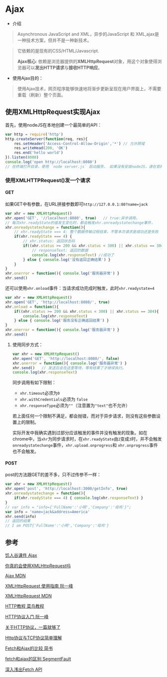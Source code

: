 # Ajax

- 介绍

> Asynchronous JavaScript and XML，异步的JavaScript 和 XML,ajax是一种技术方案，但并不是一种新技术。

> 它依赖的是现有的CSS/HTML/Javascript.
>
> **Ajax核心**: 依赖是浏览器提供的**XMLHttpRequest**对象，用这个对象使得浏览器可以**发出HTTP请求**与**接收HTTP响应**。

- 使用Ajax目的：

> 使用Ajax技术，网页程序能够快速地将渐步更新呈现在用户界面上，不需要重载（刷新）整个页面。



## 使用XMLHttpRequest实现Ajax

首先，使用nodeJS在本地创建一个最简单的API：

```javascript
var http = require('http')
http.createServer(function(req, res){
	res.setHeader('Access-Control-Allow-Origin','*') // 允许跨域
	res.writeHead(200, 'OK')
	res.end('hello world')
}).listen(8080)
console.log('open http://localhost:8080')
// 在终端打开目录，使用 `node server.js` 启动服务， 如果没有安装nodeJS，请在官网下载安装
```

### 使用XMLHTTPRequest()发一个请求

#### GET

如果GET中有参数，在URL拼接参数即可`http://127.0.0.1:80?name=jack`

```javascript
var xhr = new XMLHttpRequest()
xhr.open('GET', '//localhost:8080', true)	// true:异步调用，
// 每次xhr.readyState的值发生变化时，都会触发xhr.onreadystatechange事件，
xhr.onreadystatechange = function(){
    // xhr.readyState === 4: 整个数据传输过程结束，不管本次请求是成功还是失败
    if(xhr.readyState === 4) {
        // xhr.status: 返回状态码
        if((xhr.status >= 200 && xhr.status < 300) || xhr.status == 304){
            // responseText: 返回的数据
            console.log(xhr.responseText) //成功了
        } else { console.log('没有返回正确结果') }
    }
}
xhr.onerror = function(){ console.log('服务器异常') }
xhr.send()
```

还可以使用`xhr.onload`事件：当请求成功完成时触发，此时`xhr.readystate=4`

```javascript
var xhr = new XMLHttpRequest()
xhr.open('GET', 'http://localhost:8080/', true)
xhr.onload = function(){
    if((xhr.status >= 200 && xhr.status < 300) || xhr.status == 304){
        console.log(xhr.responseText)
    } else { console.log('服务没有正确返回结果') }
}
xhr.onerror = function(){ console.log('服务器异常') }
xhr.send()
```

1. 使用同步方式：

   ```javascript
   var xhr = new XMLHttpRequest()
   xhr.open('GET', 'http://localhost:8080/', false)
   xhr.onerror = function(){ console.log('服务器异常') }
   xhr.send()	// 发送后会在这里等待，等有结果了才继续执行。
   console.log(xhr.responseText)
   ```

   同步调用有如下限制：

   - `xhr.timeout`必须为`0`
   - `xhr.withCredentials`必须为 `false`
   - `xhr.responseType`必须为`""`（注意置为`"text"`也不允许）

   若上面任何一个限制不满足，都会抛错，而对于异步请求，则没有这些参数设置上的限制。

   实际开发中我确实遇到过部分应该触发的事件并没有触发的现象。如在 chrome中，当`xhr`为同步请求时，在`xhr.readyState`由`2`变成`3`时，并不会触发 `onreadystatechange`事件，`xhr.upload.onprogress`和 `xhr.onprogress`事件也不会触发。

#### POST

post的方法跟GET的差不多，只不过传参不一样：

```javascript
var xhr = new XMLHttpRequest()
xhr.open('post', 'http://localhost:3000/getInfo', true)
xhr.onreadystatechange = function(){
    if(xhr.readyState === 4) { console.log(xhr.responseText) }
}
// var info = "info={'FullName':'小明','Company':'母鸡'}";
var info = 'name=jack&address=America'
xhr.send(info)
// 返回的结果
// I am POST{'FullName':'小明','Company':'母鸡'}
```





## 参考

[饥人谷课件 Ajax](http://book.jirengu.com/fe/前端基础/Javascript/ajax.htmll)

[你真的会使用XMLHttpRequest吗](https://segmentfault.com/a/1190000004322487)

[Ajax MDN](https://developer.mozilla.org/zh-CN/docs/Web/Guide/AJAX)

[XMLHttpRequest 使用指南 阮一峰]()

[XMLHttpRequest MDN](https://developer.mozilla.org/zh-CN/docs/Web/API/XMLHttpRequest)

[HTTP教程 菜鸟教程](http://www.runoob.com/http/http-tutorial.html)

[HTTP协议入门 阮一峰](http://www.ruanyifeng.com/blog/2016/08/http.html)

[关于HTTP协议，一篇就够了](http://www.cnblogs.com/ranyonsue/p/5984001.html)

[Http协议与TCP协议简单理解](https://blog.csdn.net/sundacheng1989/article/details/28239711)

[Fetch和Ajax的比较 简书](https://www.jianshu.com/p/71f756103df8)

[fetch和ajax的区别 SegmentFault](https://segmentfault.com/a/1190000011019618)

[深入浅出Fetch API](http://web.jobbole.com/84924/)

